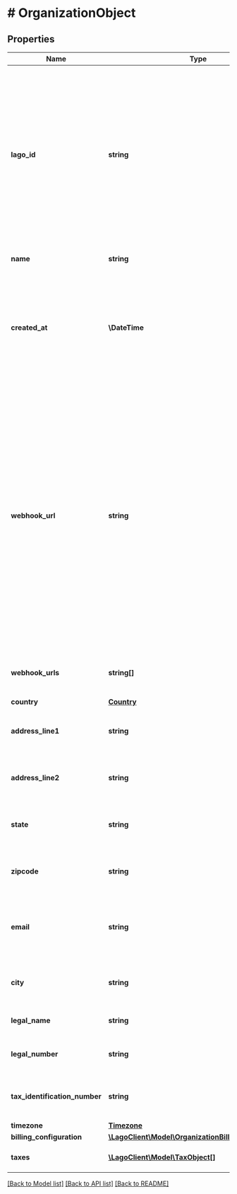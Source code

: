 # # OrganizationObject

## Properties

Name | Type | Description | Notes
------------ | ------------- | ------------- | -------------
**lago_id** | **string** | Unique identifier assigned to the organization within the Lago application. This ID is exclusively created by Lago and serves as a unique identifier for the organization&#39;s record within the Lago system |
**name** | **string** | The name of your organization. |
**created_at** | **\DateTime** | The date of creation of your organization, represented in ISO 8601 datetime format and expressed in Coordinated Universal Time (UTC). |
**webhook_url** | **string** | The URL of your newest updated webhook endpoint. This URL allows your organization to receive important messages, notifications, or data from the Lago system. By configuring your webhook endpoint to this URL, you can ensure that your organization stays informed and receives relevant information in a timely manner. | [optional]
**webhook_urls** | **string[]** | The array containing your webhooks URLs. | [optional]
**country** | [**Country**](Country.md) |  | [optional]
**address_line1** | **string** | The first line of your organization’s billing address. | [optional]
**address_line2** | **string** | The second line of your organization’s billing address. | [optional]
**state** | **string** | The state of your organization’s billing address. | [optional]
**zipcode** | **string** | The zipcode of your organization’s billing address. | [optional]
**email** | **string** | The email address of your organization used to bill your customers. | [optional]
**city** | **string** | The city of your organization’s billing address. | [optional]
**legal_name** | **string** | The legal name of your organization. | [optional]
**legal_number** | **string** | The legal number of your organization. | [optional]
**tax_identification_number** | **string** | The tax identification number of your organization. | [optional]
**timezone** | [**Timezone**](Timezone.md) |  | [optional]
**billing_configuration** | [**\LagoClient\Model\OrganizationBillingConfiguration**](OrganizationBillingConfiguration.md) |  |
**taxes** | [**\LagoClient\Model\TaxObject[]**](TaxObject.md) | List of default organization taxes | [optional]

[[Back to Model list]](../../README.md#models) [[Back to API list]](../../README.md#endpoints) [[Back to README]](../../README.md)
